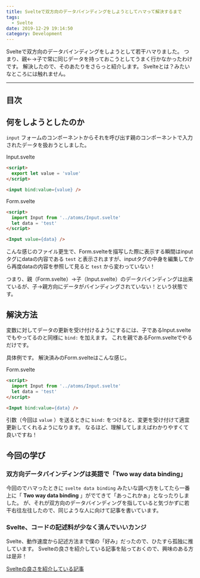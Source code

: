 ```yaml
---
title: Svelteで双方向のデータバインディングをしようとしてハマって解決するまで
tags:
  - Svelte
date: 2019-12-29 19:14:50
category: Development
---
```


Svelteで双方向のデータバインディングをしようとして若干ハマりました。
つまり、親←→子で常に同じデータを持っておこうとしてうまく行かなかったわけです。
解決したので、そのあたりをさらっと紹介します。
Svelteとは？みたいなところには触れません。

<!-- more -->

---

## 目次

<!-- toc -->

## 何をしようとしたのか

`input` フォームのコンポーネントからそれを呼び出す親のコンポーネントで入力されたデータを扱おうとしました。

Input.svelte

```html
<script>
  export let value = 'value'
</script>

<input bind:value={value} />
```

Form.svelte

```html
<script>
  import Input from '../atoms/Input.svelte'
  let data = 'test'
</script>

<Input value={data} />
```

こんな感じのファイル更生で、Form.svelteを描写した際に表示する瞬間はinputタグにdataの内容である `test` と表示されますが、inputタグの中身を編集してから再度dataの内容を参照して見ると `test` から変わっていない！

つまり、親（Form.svelte）→子（Input.svelte）のデータバインディングは出来ているが、子→親方向にデータがバインディングされていない！という状態です。

## 解決方法

変数に対してデータの更新を受け付けるようにするには、子であるInput.svelteでもやってるのと同様に `bind:` を加えます。
これを親であるForm.svelteでやるだけです。

具体例です。
解決済みのForm.svelteはこんな感じ。

Form.svelte

```html
<script>
  import Input from '../atoms/Input.svelte'
  let data = 'test'
</script>

<Input bind:value={data} />
```

引数（今回は `value` ）を送るときに `bind:` をつけると、変更を受け付けて適宜更新してくれるようになります。
なるほど、理解してしまえばわかりやすくて良いですね！

## 今回の学び

### 双方向データバインディングは英語で「Two way data binding」

今回のでハマったときに `svelte data binding` みたいな調べ方をしてたら一番上に「 **Two way data binding** 」がでてきて「あっこれかぁ」となったりしました。
が、それが双方向のデータバインディングを指していると気づかずに若干右往左往したので、同じような人に向けて記事を書いています。

### Svelte、コードの記述料が少なく済んでいいカンジ

Svelte、動作速度から記述方法まで僕の「好み」だったので、ひたすら孤独に推しています。
Svelteの良さを紹介している記事を貼っておくので、興味のある方は是非！

[Svelteの良さを紹介している記事](https://qiita.com/so99ynoodles/items/a8144ced1a21467c6300)
